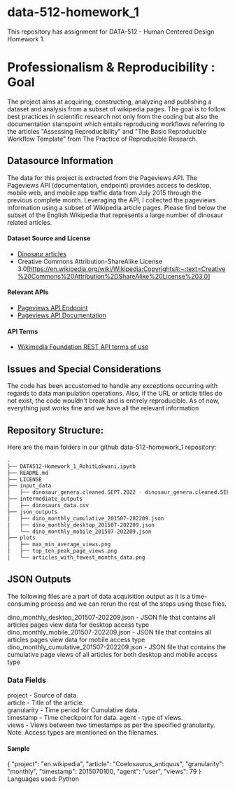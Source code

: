 # data-512-homework_1
This repository has assignment for DATA-512 - Human Centered Design Homework 1.

# Professionalism & Reproducibility : Goal

The project aims at acquiring, constructing, analyzing and publishing a dataset and analysis from a subset of wikipedia pages. The goal is to follow best practices in scientific research not only from the coding but also the documentation stanspoint which entails reproducing workflows referring to the articles "Assessing Reproducibility" and "The Basic Reproducible Workflow Template" from The Practice of Reproducible Research.

## Datasource Information

The data for this project is extracted from the Pageviews API. The Pageviews API (documentation, endpoint) provides access to desktop, mobile web, and mobile app traffic data from July 2015 through the previous complete month. Leveraging the API, I collected the pageviews information using a subset of Wikipedia article pages. Please find below the subset of the English Wikipedia that represents a large number of dinosaur related articles.

#### Dataset Source and License
 - [Dinosaur articles](https://docs.google.com/spreadsheets/d/1zfBNKsuWOFVFTOGK8qnTr2DmHkYK4mAACBKk1sHLt_k/edit?usp=sharing)
 - Creative Commons Attribution-ShareAlike License 3.0[https://en.wikipedia.org/wiki/Wikipedia:Copyrights#:~:text=Creative%20Commons%20Attribution%2DShareAlike%20License%203.0]  

#### Relevant APIs
 - [Pageviews API Endpoint](https://wikimedia.org/api/rest_v1/#!/Pageviews_data/get_metrics_pageviews_aggregate_project_access_agent_granularity_start_end)
 - [Pageviews API Documentation](https://wikitech.wikimedia.org/wiki/Analytics/AQS/Pageviews)

#### API Terms
 - [Wikimedia Foundation REST API terms of use](https://www.mediawiki.org/wiki/REST_API#Terms_and_conditions)


## Issues and Special Considerations

The code has been accustomed to handle any exceptions occurring with regards to data manipulation operations. Also, if the URL or article titles do not exist, the code wouldn't break and is entirely reproducible. As of now, everything just works fine and we have all the relevant information

## Repository Structure:
Here are the main folders in our github data-512-homework_1 repository:
```bash
.
├── DATA512-Homework_1_RohitLokwani.ipynb
├── README.md
├── LICENSE
├── input_data
│   ├── dinosaur_genera.cleaned.SEPT.2022 - dinosaur_genera.cleaned.SEPT.2022.csv.csv
├── intermediate_outputs
│   ├── dinosaurs_data.csv
├── json_outputs
│   ├── dino_monthly_cumulative_201507-202209.json
│   ├── dino_monthly_desktop_201507-202209.json
│   └── dino_monthly_mobile_201507-202209.json
├── plots
│   ├── max_min_average_views.png
│   ├── top_ten_peak_page_views.png
│   └── articles_with_fewest_months_data.png
```
## JSON Outputs

The following files are a part of data acquisition output as it is a time-consuming process and we can rerun the rest of the steps using these files.

dino_monthly_desktop_201507-202209.json - JSON file that contains all articles pages view data for desktop access type
dino_monthly_mobile_201507-202209.json - JSON file that contains all articles pages view data for mobile access type
dino_monthly_cumulative_201507-202209.json - JSON file that contains the cumulative page views of all articles for both desktop and mobile access type


### Data Fields
project - Source of data.   
article - Title of the article.  
granularity - Time period for Cumulative data.  
timestamp - Time checkpoint for data. 
agent - type of views.  
views - Views between two timestamps as per the specified granularity.  
Note: Access types are mentioned on the filenames. 

#### Sample
{
        "project": "en.wikipedia",
        "article": "Coelosaurus_antiquus",
        "granularity": "monthly",
        "timestamp": 2015070100,
        "agent": "user",
        "views": 79
    }
Languages used: Python
